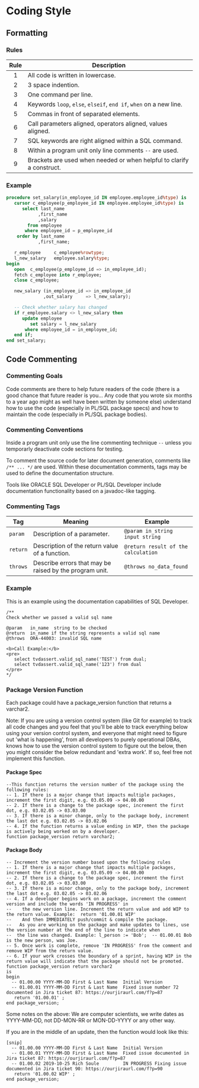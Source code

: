 # Coding Style

## Formatting

### Rules

Rule | Description
:--: | -----------
1    | All code is written in lowercase.
2    | 3 space indention.
3    | One command per line.
4    | Keywords `loop`, `else`, `elseif`, `end if`, `when` on a new line.
5    | Commas in front of separated elements.
6    | Call parameters aligned, operators aligned, values aligned.
7    | SQL keywords are right aligned within a SQL command.
8    | Within a program unit only line comments `--` are used.
9    | Brackets are used when needed or when helpful to clarify a construct. 

### Example

```sql
procedure set_salary(in_employee_id IN employee.employee_id%type) is
   cursor c_employee(p_employee_id IN employee.employee_id%type) is 
      select last_name
            ,first_name
            ,salary
        from employee
       where employee_id = p_employee_id
    order by last_name
            ,first_name;

   r_employee     c_employee%rowtype;
   l_new_salary   employee.salary%type;
begin
   open  c_employee(p_employee_id => in_employee_id);
   fetch c_employee into r_employee;
   close c_employee;

   new_salary (in_employee_id => in_employee_id
              ,out_salary     => l_new_salary);

   -- Check whether salary has changed
   if r_employee.salary <> l_new_salary then
      update employee
         set salary = l_new_salary
       where employee_id = in_employee_id;
   end if;
end set_salary;
```

## Code Commenting

### Commenting Goals

Code comments are there to help future readers of the code (there is a good chance that future reader is you... Any code that you wrote six months to a year ago might as well have been written by someone else) understand how to use the code (especially in PL/SQL package specs) and how to maintain the code (especially in PL/SQL package bodies).

### Commenting Conventions

Inside a program unit only use the line commenting technique `--` unless you temporarly deactivate code sections for testing.

To comment the source code for later document generation, comments like `/** ... */` are used. Within these documentation comments, tags may be used to define the documentation structure.

Tools like ORACLE SQL Developer or PL/SQL Developer include documentation functionality based on a javadoc-like tagging. 

### Commenting Tags

Tag      | Meaning                                                 | Example
-------- | ------------------------------------------------------- | -------
`param`  | Description of a parameter.                             | `@param in_string input string`
`return` | Description of the return value of a function.          | `@return result of the calculation`
`throws` | Describe errors that may be raised by the program unit. | `@throws no_data_found`

### Example

This is an example using the documentation capabilities of SQL Developer. 

```
/**
Check whether we passed a valid sql name

@param   in_name  string to be checked
@return  in_name if the string represents a valid sql name
@throws  ORA-44003: invalid SQL name 

<b>Call Example:</b>
<pre>
   select tvdassert.valid_sql_name('TEST') from dual;
   select tvdassert.valid_sql_name('123') from dual
</pre>
*/
```
### Package Version Function

Each package could have a package_version function that returns a varchar2. 

Note: If you are using a version control system (like Git for example) to track all code changes and you feel that you'll be able to track everything below using your version control system, and everyone that might need to figure out 'what is happening', from all developers to purely operational DBAs, knows how to use the version control system to figure out the below, then you might consider the below redundant and 'extra work'. If so, feel free not implement this function.

#### Package Spec
```
--This function returns the version number of the package using the following rules:
-- 1. If there is a major change that impacts multiple packages, increment the first digit, e.g. 03.05.09 -> 04.00.00
-- 2. If there is a change to the package spec, increment the first dot, e.g. 03.02.05 -> 03.03.00
-- 3. If there is a minor change, only to the package body, increment the last dot e.g. 03.02.05 -> 03.02.06
-- 4. If the function returns a value ending in WIP, then the package is actively being worked on by a developer.
function package_version return varchar2;
```
#### Package Body
```
-- Increment the version number based upon the following rules
-- 1. If there is a major change that impacts multiple packages, increment the first digit, e.g. 03.05.09 -> 04.00.00
-- 2. If there is a change to the package spec, increment the first dot, e.g. 03.02.05 -> 03.03.00
-- 3. If there is a minor change, only to the package body, increment the last dot e.g. 03.02.05 -> 03.02.06
-- 4. If a developer begins work on a package, increment the comment version and include the words 'IN PROGRESS' in 
--    the new version line. Increment the return value and add WIP to the return value. Example:  return '01.00.01 WIP'  
--    And then IMMEDIATELY push/commit & compile the package.
--   As you are working on the package and make updates to lines, use the version number at the end of the line to indicate when 
--  the line was changed. Example: l_person := 'Bob';  -- 01.00.01 Bob is the new person, was Joe.
-- 5. Once work is complete, remove 'IN PROGRESS' from the comment and remove WIP from the return value.
-- 6. If your work crosses the boundary of a sprint, having WIP in the return value will indicate that the package should not be promoted.
function package_version return varchar2
is
begin
  -- 01.00.00 YYYY-MM-DD First & Last Name  Initial Version
  -- 01.00.01 YYYY-MM-DD First & Last Name  Fixed issue number 72 documented in Jira ticket 87: https://ourjiraurl.com/f?p=87
   return '01.00.01' ;
end package_version;
```
Some notes on the above: We are computer scientists, we write dates as YYYY-MM-DD, not DD-MON-RR or MON-DD-YYYY or any other way.

If you are in the middle of an update, then the function would look like this:
```
[snip]
  -- 01.00.00 YYYY-MM-DD First & Last Name  Initial Version
  -- 01.00.01 YYYY-MM-DD First & Last Name  Fixed issue documented in Jira ticket 87: https://ourjiraurl.com/f?p=87
  -- 01.00.02 2019-10-25 Rich Soule         IN PROGRESS Fixing issue documented in Jira ticket 90: https://ourjiraurl.com/f?p=90
   return '01.00.02 WIP' ;
end package_version;
```
